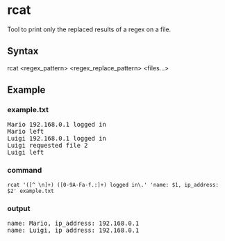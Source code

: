 # rcat

Tool to print only the replaced results of a regex on a file.

## Syntax
rcat \<regex_pattern\> \<regex_replace_pattern\> \<files...\>

## Example

### example.txt

<pre>
Mario 192.168.0.1 logged in
Mario left
Luigi 192.168.0.1 logged in
Luigi requested file 2
Luigi left
</pre>

### command

`rcat '([^ \n]+) ([0-9A-Fa-f.:]+) logged in\.' 'name: $1, ip_address: $2' example.txt`

### output

<pre>
name: Mario, ip_address: 192.168.0.1
name: Luigi, ip_address: 192.168.0.1
</pre>
